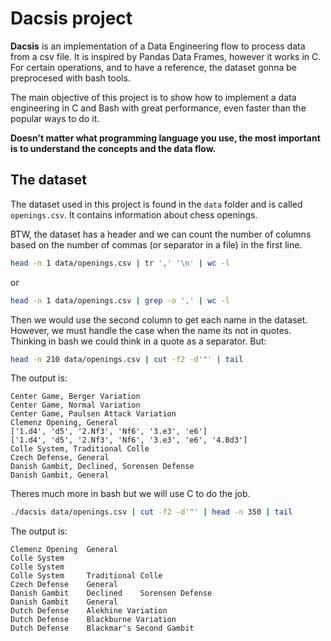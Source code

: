 
# Dacsis project

**Dacsis** is an implementation of a Data Engineering flow to process data
from a csv file. It is inspired by Pandas Data Frames, however it works in C.
For certain operations, and to have a reference, the dataset gonna be preprocesed
with bash tools.

The main objective of this project is to show how to implement a data engineering
in C and Bash with great performance, even faster than the popular ways to do it.

**Doesn't matter what programming language you use, the most important is to
understand the concepts and the data flow.**

## The dataset

The dataset used in this project is found in the `data` folder and is called
`openings.csv`. It contains information about chess openings.

BTW, the dataset has a header and we can count the number of columns based on
the number of commas (or separator in a file) in the first line.

```bash
head -n 1 data/openings.csv | tr ',' '\n' | wc -l
```

or

```bash
head -n 1 data/openings.csv | grep -o ',' | wc -l
```

Then we would use the second column to get each name in the dataset. However,
we must handle the case when the name its not in quotes. Thinking in bash we
could think in a quote as a separator. But:

```bash
head -n 210 data/openings.csv | cut -f2 -d'"' | tail
```

The output is:

```
Center Game, Berger Variation
Center Game, Normal Variation
Center Game, Paulsen Attack Variation
Clemenz Opening, General
['1.d4', 'd5', '2.Nf3', 'Nf6', '3.e3', 'e6']
['1.d4', 'd5', '2.Nf3', 'Nf6', '3.e3', 'e6', '4.Bd3']
Colle System, Traditional Colle
Czech Defense, General
Danish Gambit, Declined, Sorensen Defense
Danish Gambit, General
```

Theres much more in bash but we will use C to do the job.

```bash
./dacsis data/openings.csv | cut -f2 -d'"' | head -n 350 | tail
```

The output is:

```
Clemenz Opening	 General	
Colle System	
Colle System	
Colle System	 Traditional Colle	
Czech Defense	 General	
Danish Gambit	 Declined	 Sorensen Defense	
Danish Gambit	 General	
Dutch Defense	 Alekhine Variation	
Dutch Defense	 Blackburne Variation	
Dutch Defense	 Blackmar's Second Gambit	
```
